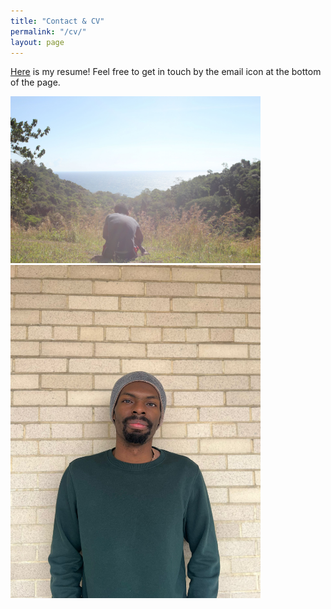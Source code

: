 ```yaml
---
title: "Contact & CV"
permalink: "/cv/"
layout: page
---
```

[Here](CV.pdf) is my resume! Feel free to get in touch by the email icon at the bottom of the page.

<img src="assets/images/Homepage.jpg" alt="" width="400">
<img src="assets/images/Headshot.jpg" alt="" width="400">
